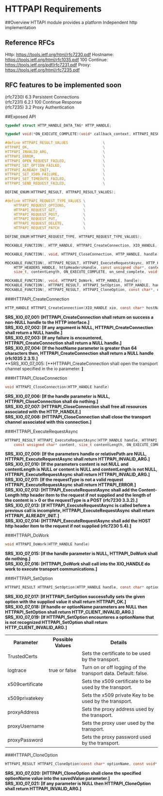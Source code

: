 HTTPAPI Requirements
================
 
##Overview
HTTAPI module provides a platform Independent http implementation

## Reference RFCs
Http: https://tools.ietf.org/html/rfc7230.pdf
Hostname: https://tools.ietf.org/html/rfc1035.pdf
100 Continue: https://tools.ietf.org/pdf/rfc7231.pdf
Proxy: https://tools.ietf.org/html/rfc7235.pdf

## RFC features to be implemented soon
(rfc7230) 6.3 Persistent Connections  
(rfc7231) 6.2.1 100 Continue Response  
(rfc7235) 3.2 Proxy Authentication  

##Exposed API
```c
typedef struct HTTP_HANDLE_DATA_TAG* HTTP_HANDLE;

typedef void(*ON_EXECUTE_COMPLETE)(void* callback_context, HTTPAPI_RESULT execute_result, unsigned int statusCode, HTTP_HEADERS_HANDLE respHeader, const unsigned char* response, size_t responseLen);

#define HTTPAPI_RESULT_VALUES                \
HTTPAPI_OK,                                  \
HTTPAPI_INVALID_ARG,                         \
HTTPAPI_ERROR,                               \
HTTPAPI_OPEN_REQUEST_FAILED,                 \
HTTPAPI_SET_OPTION_FAILED,                   \
HTTPAPI_ALREADY_INIT,                        \
HTTPAPI_SET_X509_FAILURE,                    \
HTTPAPI_SET_TIMEOUTS_FAILED,                 \
HTTPAPI_SEND_REQUEST_FAILED,                 \

DEFINE_ENUM(HTTPAPI_RESULT, HTTPAPI_RESULT_VALUES);

#define HTTPAPI_REQUEST_TYPE_VALUES \
    HTTPAPI_REQUEST_OPTIONS,        \
    HTTPAPI_REQUEST_GET,            \
    HTTPAPI_REQUEST_POST,           \
    HTTPAPI_REQUEST_PUT,            \
    HTTPAPI_REQUEST_DELETE,         \
    HTTPAPI_REQUEST_PATCH           \

DEFINE_ENUM(HTTPAPI_REQUEST_TYPE, HTTPAPI_REQUEST_TYPE_VALUES);

MOCKABLE_FUNCTION(, HTTP_HANDLE, HTTPAPI_CreateConnection, XIO_HANDLE, xio, const char*, hostName);

MOCKABLE_FUNCTION(, void, HTTPAPI_CloseConnection, HTTP_HANDLE, handle);

MOCKABLE_FUNCTION(, HTTPAPI_RESULT, HTTPAPI_ExecuteRequestAsync, HTTP_HANDLE, handle, HTTPAPI_REQUEST_TYPE, requestType, const char*, relativePath,
    HTTP_HEADERS_HANDLE, httpHeadersHandle, const unsigned char*, content,
    size_t, contentLength, ON_EXECUTE_COMPLETE, on_send_complete, void*, callback_context);

MOCKABLE_FUNCTION(, void, HTTPAPI_DoWork, HTTP_HANDLE, handle);
MOCKABLE_FUNCTION(, HTTPAPI_RESULT, HTTPAPI_SetOption, HTTP_HANDLE, handle, const char*, optionName, const void*, value);
MOCKABLE_FUNCTION(, HTTPAPI_RESULT, HTTPAPI_CloneOption, const char*, optionName, const void*, value, const void**, savedValue);
```

###HTTPAPI_CreateConnection
```c
HTTP_HANDLE HTTPAPI_CreateConnection(XIO_HANDLE xio, const char* hostName)
```
**SRS_XIO_07_001: [**HTTPAPI_CreateConnection shall return on success a non-NULL handle to the HTTP interface.**]**  
**SRS_XIO_07_002: [**If any argument is NULL, HTTPAPI_CreateConnection shall return a NULL handle.**]**  
**SRS_XIO_07_003: [**If any failure is encountered, HTTPAPI_CreateConnection shall return a NULL handle.**]**  
**SRS_XIO_07_004: [**If the hostName parameter is greater than 64 characters then, HTTPAPI_CreateConnection shall return a NULL handle (rfc1035 2.3.1).**]**  
**SRS_XIO_07_005: [**HTTPAPI_CreateConnection shall open the transport channel specified in the io parameter. **]**  

###HTTPAPI_CloseConnection
```c
void HTTPAPI_CloseConnection(HTTP_HANDLE handle)
```
**SRS_XIO_07_006: [**If the handle parameter is NULL, HTTPAPI_CloseConnection shall do nothing.**]**  
**SRS_XIO_07_007: [**HTTPAPI_CloseConnection shall free all resources associated with the HTTP_HANDLE.**]**  
**SRS_XIO_07_008: [**HTTPAPI_CloseConnection shall close the transport channel associated with this connection.**]**  

###HTTPAPI_ExecuteRequestAsync
```c
HTTPAPI_RESULT HTTPAPI_ExecuteRequestAsync(HTTP_HANDLE handle, HTTPAPI_REQUEST_TYPE requestType, const char* relativePath, HTTP_HEADERS_HANDLE httpHeadersHandle,
    const unsigned char* content, size_t contentLength, ON_EXECUTE_COMPLETE on_send_complete, void* callback_context)
```
**SRS_XIO_07_009: [**If the parameters handle or relativePath are NULL, HTTPAPI_ExecuteRequestAsync shall return HTTPAPI_INVALID_ARG.**]**  
**SRS_XIO_07_010: [**If the parameters content is not NULL and contentLength is NULL or content is NULL and contentLength is not NULL, HTTPAPI_ExecuteRequestAsync shall return HTTPAPI_INVALID_ARG.**]**  
**SRS_XIO_07_011: [**If the requestType is not a valid request HTTPAPI_ExecuteRequestAsync shall return HTTPAPI_ERROR.**]**  
**SRS_XIO_07_012: [**HTTPAPI_ExecuteRequestAsync shall add the Content-Length http header item to the request if not supplied and the length of the content is > 0 or the requestType is a POST (rfc7230 3.3.2).**]**  
**SRS_XIO_07_013: [**If HTTPAPI_ExecuteRequestAsync is called before a previous call is incomplete, HTTPAPI_ExecuteRequestAsync shall return HTTPAPI_ALREADY_INIT.**]**  
**SRS_XIO_07_014: [**HTTPAPI_ExecuteRequestAsync shall add the HOST http header item to the request if not supplied (rfc7230 5.4).**]**  

###HTTPAPI_DoWork
```c
void HTTPAPI_DoWork(HTTP_HANDLE handle)
```
**SRS_XIO_07_015: [**If the handle parameter is NULL, HTTPAPI_DoWork shall do nothing.**]**  
**SRS_XIO_07_016: [**HTTPAPI_DoWork shall call into the XIO_HANDLE do work to execute transport communications.**]**  

###HTTPAPI_SetOption
```c
HTTPAPI_RESULT HTTPAPI_SetOption(HTTP_HANDLE handle, const char* optionName, const void* value)
```
**SRS_XIO_07_017: [**If HTTPAPI_SetOption successfully sets the given option with the supplied value it shall return HTTPAPI_OK.**]**  
**SRS_XIO_07_018: [**If handle or optionName parameters are NULL then HTTPAPI_SetOption shall return HTTP_CLIENT_INVALID_ARG.**]**  
**SRS_XIO_07_019: [**If HTTPAPI_SetOption encounteres a optionName that is not recognized HTTPAPI_SetOption shall return HTTP_CLIENT_INVALID_ARG.**]**  

<table>
<tr><th>Parameter</th><th>Possible Values</th><th>Details</th></tr>
<tr><td>TrustedCerts</td><td></td><td>Sets the certificate to be used by the transport.</td></tr>
<tr><td>logtrace</td><td>true or false</td><td>Turn on or off logging of the transport data. Default: false.</td></tr>
<tr><td>x509certificate</td><td></td><td>Sets the x509 certificate to be used by the transport.</td></tr>
<tr><td>x509privatekey</td><td></td><td>Sets the x509 private Key to be used by the transport.</td></tr>
<tr><td>proxyAddress</td><td></td><td>Sets the proxy address used by the transport.</td></tr>
<tr><td>proxyUsername</td><td></td><td>Sets the proxy user used by the transport.</td></tr>
<tr><td>proxyPassword</td><td></td><td>Sets the proxy password used by the transport.</td></tr>
<table>  

###HTTPAPI_CloneOption
```c
HTTPAPI_RESULT HTTPAPI_CloneOption(const char* optionName, const void* value, const void** savedValue)
```
**SRS_XIO_07_020: [**HTTPAPI_CloneOption shall clone the specified optionName value into the savedValue parameter.**]**  
**SRS_XIO_07_021: [**If any parameter is NULL then HTTPAPI_CloneOption shall return HTTPAPI_INVALID_ARG.**]**  